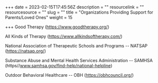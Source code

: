 +++
date = 2023-02-15T17:45:56Z
description = ""
resourcelink = ""
resourcesource = ""
slug = ""
title = "Organizations Providing Support for Parents/Loved Ones"
weight = 15

+++
Good Therapy  (https://www.goodtherapy.org/)

All Kinds of Therapy  (https://www.allkindsoftherapy.com/)

National Association of Therapeutic Schools and Programs -- NATSAP  (https://natsap.org/)

Substance Abuse and Mental Health Services Administration -- SAMHSA (https//www.samhsa.gov/find-help/national-helpline)

Outdoor Behavioral Healthcare -- OBH                                              (https://obhcouncil.org/)